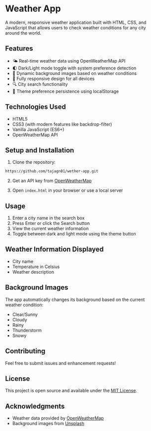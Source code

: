 # Weather App

A modern, responsive weather application built with HTML, CSS, and JavaScript that allows users to check weather conditions for any city around the world.

## Features

- 🌤️ Real-time weather data using OpenWeatherMap API
- 🌓 Dark/Light mode toggle with system preference detection
- 🎨 Dynamic background images based on weather conditions
- 📱 Fully responsive design for all devices
- 🔍 City search functionality
- 💾 Theme preference persistence using localStorage

## Technologies Used

- HTML5
- CSS3 (with modern features like backdrop-filter)
- Vanilla JavaScript (ES6+)
- OpenWeatherMap API

## Setup and Installation

1. Clone the repository:
```bash
https://github.com/tajagn01/wether-app.git
```

2. Get an API key from [OpenWeatherMap](https://openweathermap.org/api)

3. Open `index.html` in your browser or use a local server

## Usage

1. Enter a city name in the search box
2. Press Enter or click the Search button
3. View the current weather information
4. Toggle between dark and light mode using the theme button

## Weather Information Displayed

- City name
- Temperature in Celsius
- Weather description

## Background Images

The app automatically changes its background based on the current weather condition:
- Clear/Sunny
- Cloudy
- Rainy
- Thunderstorm
- Snowy

## Contributing

Feel free to submit issues and enhancement requests!

## License

This project is open source and available under the [MIT License](LICENSE).

## Acknowledgments

- Weather data provided by [OpenWeatherMap](https://openweathermap.org/)
- Background images from [Unsplash](https://unsplash.com/) 
